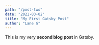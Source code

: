 ```yaml
---
path: "/post-two"
date: "2021-03-02"
title: "My First Gatsby Post"
author: "Lane G"
---
```


This is my very **second blog post** in Gatsby.